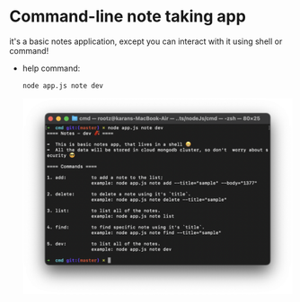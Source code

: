 # Command-line note taking app

it's a basic notes application, except you can interact with it using shell or command!



*	help command:
	```sh
	node app.js note dev
	```
	![alt text](./img/cmd-dev.png)

